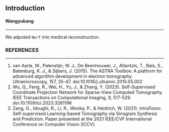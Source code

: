 ## Introduction
#### Wangyukang
___
We adpoted `Nerf` into medical reconstruction.

### REFERENCES
___
1. van Aarle, W., Palenstijn, W. J., De Beenhouwer, J., Altantzis, T., Bals, S., Batenburg, K. J., & Sijbers, J. (2015). The ASTRA Toolbox: A platform for advanced algorithm development in electron tomography. Ultramicroscopy, 157, 35-47. doi:10.1016/j.ultramic.2015.05.002
2. Wu, Q., Feng, R., Wei, H., Yu, J., & Zhang, Y. (2023). Self-Supervised Coordinate Projection Network for Sparse-View Computed Tomography. IEEE Transactions on Computational Imaging, 9, 517-529. doi:10.1109/tci.2023.3281196
3. Zang, G., Idoughi, R., Li, R., Wonka, P., & Heidrich, W. (2021). IntraTomo: Self-supervised Learning-based Tomography via Sinogram Synthesis and Prediction. Paper presented at the 2021 IEEE/CVF International Conference on Computer Vision (ICCV). 
